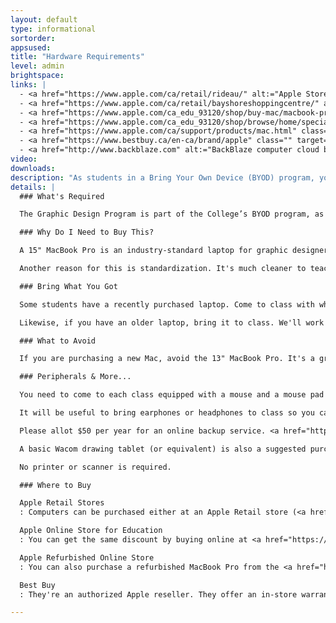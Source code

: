 ```yaml
---
layout: default
type: informational
sortorder: 
appsused:
title: "Hardware Requirements"
level: admin
brightspace: 
links: |
  - <a href="https://www.apple.com/ca/retail/rideau/" alt:="Apple Store Rideau" target="_blank">Apple Store Rideau</a>
  - <a href="https://www.apple.com/ca/retail/bayshoreshoppingcentre/" alt:="Apple Store Bayshore" target="_blank">Apple Store Bayshore</a>
  - <a href="https://www.apple.com/ca_edu_93120/shop/buy-mac/macbook-pro/15-inch" alt:="Apple Store for Education" target="_blank">Apple’s Online Education Store</a>
  - <a href="https://www.apple.com/ca_edu_93120/shop/browse/home/specialdeals" alt:="Refurbished Apple Store for Education" target="_blank">Apple Refurbished Store</a>
  - <a href="https://www.apple.com/ca/support/products/mac.html" class="" target="_blank">AppleCare Canada</a>
  - <a href="https://www.bestbuy.ca/en-ca/brand/apple" class="" target="_blank">Macs @ BestBuy Canada</a>
  - <a href="http://www.backblaze.com" alt:="BackBlaze computer cloud backup." target="_blank">Backblaze</a>
video: 
downloads: 
description: "As students in a Bring Your Own Device (BYOD) program, you'll need to come to class with approved hardware. This is what you'll need and when."
details: |
  ### What's Required

  The Graphic Design Program is part of the College’s BYOD program, as such a Macintosh laptop is mandatory equipment. The base model 15” MacBook Pro is the minimum required equipment.

  ### Why Do I Need to Buy This?

  A 15" MacBook Pro is an industry-standard laptop for graphic designers. Your faculty does their best to prepare you for work in industry. As such, we want you to start using that equipment as soon as possible.

  Another reason for this is standardization. It's much cleaner to teach a group who's all using the same equipment. While teaching, we can point to a feature knowing it will be at the same place for all students. There are no operating system variants, such as Windows 7, Windows 8, Windows 10, etc...

  ### Bring What You Got

  Some students have a recently purchased laptop. Come to class with what you have, whether it's a Windows or a macOS model. You'll transition to the Mac as soon as it's you can.

  Likewise, if you have an older laptop, bring it to class. We'll work with what you have until you can upgrade.

  ### What to Avoid

  If you are purchasing a new Mac, avoid the 13" MacBook Pro. It's a great all-around machine, but its screen is too small for professional design work.

  ### Peripherals & More...

  You need to come to each class equipped with a mouse and a mouse pad of your choice. If you purchase a new MacBook Pro, Apple’s AppleCare warranty is a good idea, though not mandatory.

  It will be useful to bring earphones or headphones to class so you can listen to video tutorials, if needed. Keep them in your bag.

  Please allot $50 per year for an online backup service. <a href="http://www.backblaze.com" alt:="BackBlaze computer cloud backup." target="_blank">BackBlaze</a> is a good one.  Alternatively, you can purchase an external desktop hard drive at approximately $100. Any USB 3 unit at 2TB or above is sufficient. One of the two choices is mandatory.

  A basic Wacom drawing tablet (or equivalent) is also a suggested purchase, but not required. Approximate cost is $100.

  No printer or scanner is required.

  ### Where to Buy

  Apple Retail Stores
  : Computers can be purchased either at an Apple Retail store (<a href="https://www.apple.com/ca/retail/rideau/" alt:="Apple Store Rideau" target="_blank">Rideau Centre</a> or <a href="https://www.apple.com/ca/retail/bayshoreshoppingcentre/" alt:="Apple Store Bayshore" target="_blank">Bayshore</a>) to take advantage of their educational discount of 6 to 10 percent.

  Apple Online Store for Education
  : You can get the same discount by buying online at <a href="https://www.apple.com/ca_edu_93120/shop/buy-mac/macbook-pro" alt:="Apple Store for Education" target="_blank">Apple’s online education store</a>

  Apple Refurbished Online Store
  : You can also purchase a refurbished MacBook Pro from the <a href="https://www.apple.com/ca_edu_93120/shop/browse/home/specialdeals" alt:="Refurbished Apple Store for Education" target="_blank">Apple online store</a>. These aren't *used* machines. Most of them came off the production lines with a flaw. Apple repaired & inspected them. You get a warranty.

  Best Buy
  : They're an authorized Apple reseller. They offer an in-store warranty that seems pretty good.

---
```

